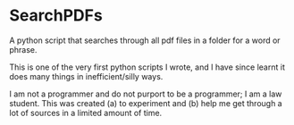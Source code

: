 # SearchPDFs
A python script that searches through all pdf files in a folder for a word or phrase.

This is one of the very first python scripts I wrote, and I have since learnt it does many things in inefficient/silly ways. 

I am not a programmer and do not purport to be a programmer; I am a law student. This was created (a) to experiment and (b) help me get through a lot of sources in a limited amount of time. 
